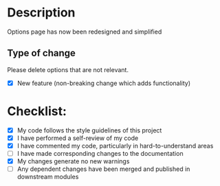 # Description

Options page has now been redesigned and simplified


## Type of change

Please delete options that are not relevant.

- [x] New feature (non-breaking change which adds functionality)


# Checklist:

- [x] My code follows the style guidelines of this project
- [x] I have performed a self-review of my code
- [x] I have commented my code, particularly in hard-to-understand areas
- [ ] I have made corresponding changes to the documentation
- [x] My changes generate no new warnings
- [ ] Any dependent changes have been merged and published in downstream modules
